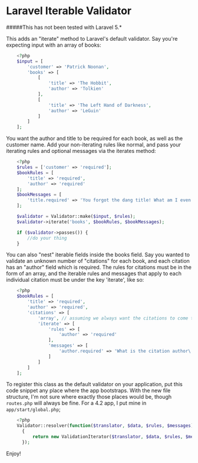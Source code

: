 Laravel Iterable Validator
==========================

#####This has not been tested with Laravel 5.*

This adds an "iterate" method to Laravel's default validator. Say you're expecting input with an array of books:

```php
    <?php
    $input = [
        'customer' => 'Patrick Noonan',
        'books' => [
            [
                'title' => 'The Hobbit',
                'author' => 'Tolkien'
            ],
            [
                'title' => 'The Left Hand of Darkness',
                'author' => 'LeGuin'
            ]
        ]
    ];
```

You want the author and title to be required for each book, as well as the customer name. Add your non-iterating rules like normal, and pass your iterating rules and optional messages via the iterates method:

```php
    <?php
    $rules = ['customer' => 'required'];
    $bookRules = [
        'title' => 'required',
        'author' => 'required'
    ];
    $bookMessages = [
        'title.required' => 'You forgot the dang title! What am I even supposed to do with that?'
    ];

    $validator = Validator::make($input, $rules);
    $validator->iterate('books', $bookRules, $bookMessages);

    if ($validator->passes()) {
        //do your thing
    }
```

You can also "nest" iterable fields inside the books field. Say you wanted to validate an unknown number of "citations" for each book, and each citation has an "author" field  which is required. The rules for citations must be in the form of an array, and the iterable rules and messages that apply to each individual citation must be under the key 'iterate', like so:

```php
    <?php
    $bookRules = [
        'title' => 'required',
        'author' => 'required',
        'citations' => [
            'array', // assuming we always want the citations to come through as an array
            'iterate' => [
                'rules' => [
                    'author' => 'required'
                ],
                'messages' => [
                    'author.required' => 'What is the citation author\'s name? Geez!'
                ]
            ]
        ]
    ];
```

To register this class as the default validator on your application, put this code snippet any place where the app bootstraps. With the new file structure, I'm not sure where exactly those places would be, though `routes.php` will always be fine. For a 4.2 app, I put mine in `app/start/global.php`;

```php
    <?php
    Validator::resolver(function($translator, $data, $rules, $messages)
      {
          return new ValidationIterator($translator, $data, $rules, $messages);
      });
```

Enjoy!
